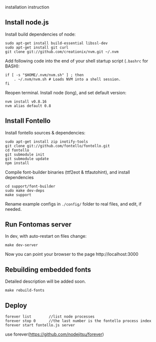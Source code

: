installation instruction

## Install node.js

Install build dependencies of node:

    sudo apt-get install build-essential libssl-dev
    sudo apt-get install git curl
    git clone git://github.com/creationix/nvm.git ~/.nvm

Add following code into the end of your shell startup script (`.bashrc` for BASH):

    if [ -s "$HOME/.nvm/nvm.sh" ] ; then
        . ~/.nvm/nvm.sh # Loads NVM into a shell session.
    fi

Reopen terminal. Install node (long), and set default version:

    nvm install v0.8.16
    nvm alias default 0.8

## Install Fontello

Install fontello sources & dependencies:

    sudo apt-get install zip inotify-tools
    git clone git://github.com/fontello/fontello.git
    cd fontello
    git submodule init
    git submodule update
    npm install

Compile font-builder binaries (ttf2eot & ttfautohint), and install dependencies

    cd support/font-builder
    sudo make dev-deps
    make support

Rename example configs in `./config/` folder to real files, and edit, if needed.


## Run Fontomas server

In dev, with auto-restart on files change:

    make dev-server

Now you can point your browser to the page http://localhost:3000


## Rebuilding embedded fonts

Detailed description will be added soon.

    make rebuild-fonts

## Deploy

    forever list        //list node processes
    forever stop 0      //the last number is the fontello process index
    forever start fontello.js server

use forever(https://github.com/nodejitsu/forever)